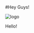 #Hey Guys!

![logo](https://cdn-pic.gcxstudio.cn/2021/07/05/5B8804572CA7725395EE48BEF3E1BD77.png)

Hello!

